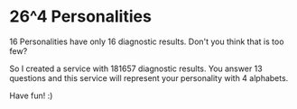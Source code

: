 # 26^4 Personalities

16 Personalities have only 16 diagnostic results.
Don't you think that is too few?

So I created a service with 181657 diagnostic results.
You answer 13 questions and this service will represent your personality with 4 alphabets.

Have fun! :)
